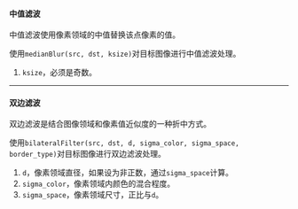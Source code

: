 #### 中值滤波

中值滤波使用像素领域的中值替换该点像素的值。

使用`medianBlur(src, dst, ksize)`对目标图像进行中值滤波处理。

1. `ksize`，必须是奇数。

---

#### 双边滤波

双边滤波是结合图像领域和像素值近似度的一种折中方式。

使用`bilateralFilter(src, dst, d, sigma_color, sigma_space, border_type)`对目标图像进行双边滤波处理。

1. `d`，像素领域直径，如果设为非正数，通过`sigma_space`计算。
2. `sigma_color`，像素领域内颜色的混合程度。
3. `sigma_space`，像素领域尺寸，正比与`d`。